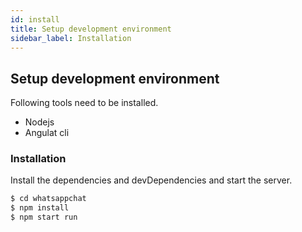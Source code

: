 ```yaml
---
id: install
title: Setup development environment
sidebar_label: Installation
---
```


## Setup development environment

Following tools need to be installed.

  - Nodejs
  - Angulat cli

### Installation

Install the dependencies and devDependencies and start the server.

```sh
$ cd whatsappchat
$ npm install 
$ npm start run
```
